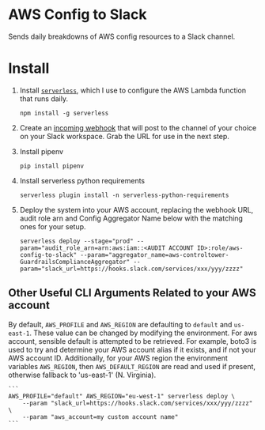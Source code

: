 # AWS Config to Slack

Sends daily breakdowns of AWS config resources to a Slack channel.

# Install

1. Install [`serverless`](https://serverless.com/), which I use to configure the AWS Lambda function that runs daily.

    ```
    npm install -g serverless
    ```

1. Create an [incoming webhook](https://www.slack.com/apps/new/A0F7XDUAZ) that will post to the channel of your choice on your Slack workspace. Grab the URL for use in the next step.

1. Install pipenv

    ```
    pip install pipenv
    ```

1. Install serverless python requirements

    ```
    serverless plugin install -n serverless-python-requirements
    ```

1. Deploy the system into your AWS account, replacing the webhook URL, audit role arn and Config Aggregator Name below with the matching ones for your setup.

    ```
    serverless deploy --stage="prod" --param="audit_role_arn=arn:aws:iam::<AUDIT ACCOUNT ID>:role/aws-config-to-slack" --param="aggregator_name=aws-controltower-GuardrailsComplianceAggregator" --param="slack_url=https://hooks.slack.com/services/xxx/yyy/zzzz"
    ```

## Other Useful CLI Arguments Related to your AWS account

By default, `AWS_PROFILE` and `AWS_REGION` are defaulting to `default` and `us-east-1`. These value can be changed by modifying the environment. For aws account, sensible default is attempted to be retrieved. For example, boto3 is used to try and determine your AWS account alias if it exists, and if not your AWS account ID.
Additionally, for your AWS region the environment variables `AWS_REGION`, then `AWS_DEFAULT_REGION` are read and used if present, otherwise fallback to 'us-east-1' (N. Virginia).

    ```
    AWS_PROFILE="default" AWS_REGION="eu-west-1" serverless deploy \
        --param "slack_url=https://hooks.slack.com/services/xxx/yyy/zzzz" \
        --param "aws_account=my custom account name"
    ```
